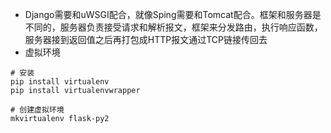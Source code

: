 -   Django需要和uWSGI配合，就像Sping需要和Tomcat配合。框架和服务器是不同的，服务器负责接受请求和解析报文，框架来分发路由，执行响应函数，服务器接到返回值之后再打包成HTTP报文通过TCP链接传回去
-   虚拟环境
```
# 安装
pip install virtualenv
pip install virtualenvwrapper

# 创建虚拟环境
mkvirtualenv flask-py2
```